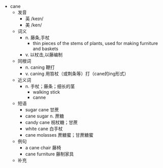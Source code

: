 - cane
  - 发音
    - 英 /keɪn/
    - 美 /ken/
  - 词义
    - n. 藤条,手杖
      - thin pieces of the stems of plants, used for making furniture and baskets
    - v. 以杖击,以藤编制
  - 同根词
    - n. caning 鞭打
    - v. caning 用笞杖（或荆条等）打（cane的ing形式）
  - 近义词
    - n. 手杖；藤条；细长的茎
      - walking stick
      - canne
  - 短语
    - sugar cane 甘蔗
    - cane sugar n. 蔗糖
    - candy cane 柺杖糖；甘蔗
    - white cane 白手杖
    - cane molasses 蔗糖蜜；甘蔗糖蜜
  - 例句
    - a cane chair 藤椅
    - cane furniture 藤制家具
  - 补充